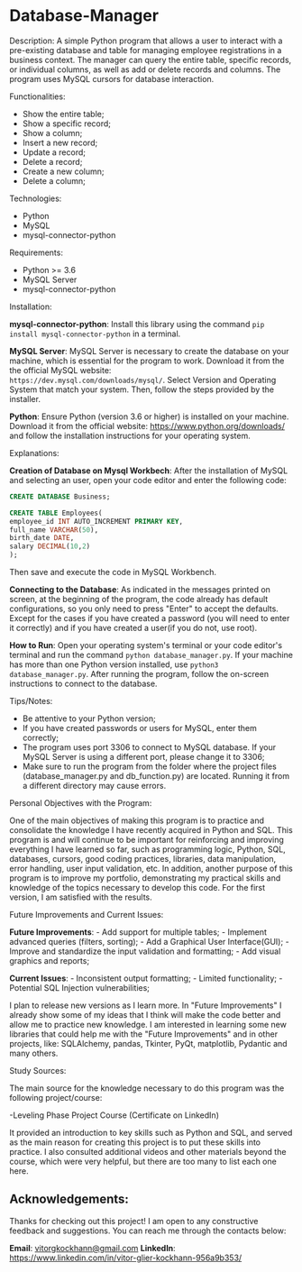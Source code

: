 # Database-Manager
Description: A simple Python program that allows a user to interact with a pre-existing database and table for managing employee registrations in a business context. The manager can query the entire table, specific records, or individual columns, as 
well as add or delete records and columns. The program uses MySQL cursors for database interaction.


Functionalities:

  - Show the entire table;
  - Show a specific record;
  - Show a column;
  - Insert a new record;
  - Update a record;
  - Delete a record;
  - Create a new column;
  - Delete a column;

Technologies:

  - Python
  - MySQL
  - mysql-connector-python

Requirements:

  - Python >= 3.6
  - MySQL Server
  - mysql-connector-python

Installation:

  **mysql-connector-python**: 
  Install this library using the command `pip install mysql-connector-python` in a terminal.

  **MySQL Server**: 
  MySQL Server is necessary to create the database on your machine, which is essential for
  the program to work. Download it from the the official MySQL website:           
  `https://dev.mysql.com/downloads/mysql/`. Select Version and Operating System that match your system.
  Then, follow the steps provided by the installer.

  **Python**: 
  Ensure Python (version 3.6 or higher) is installed on your machine. Download it from the official website: 
  https://www.python.org/downloads/ and follow the installation instructions for your operating system.


Explanations:

  **Creation of Database on Mysql Workbech**: 
  After the installation of MySQL and selecting an user, open your code editor and enter the                                                 following code:
  
  ```sql
  CREATE DATABASE Business;
 
  CREATE TABLE Employees(
  employee_id INT AUTO_INCREMENT PRIMARY KEY,
  full_name VARCHAR(50),
  birth_date DATE,
  salary DECIMAL(10,2)
  );
  ``` 
  Then save and execute the code in MySQL Workbench.

  
  **Connecting to the Database**:
  As indicated in the messages printed on screen, at the beginning of the program, the code already has default configurations, so 
  you only need to press "Enter" to accept the defaults. Except for the cases if you have created a 
  password (you will need to enter it correctly) and if you have created a user(if you do not, use root).


  **How to Run**:
  Open your operating system's terminal or your code editor's terminal and run the command `python database_manager.py`. If your machine
  has more than one Python version installed, use `python3 database_manager.py`. After running the program, follow the on-screen 
  instructions to connect to the database.


  Tips/Notes:

   - Be attentive to your Python version;
   - If you have created passwords or users for MySQL, enter them correctly;
   - The program uses port 3306 to connect to MySQL database. If your MySQL Server is using a different port, please change
     it to 3306;
   - Make sure to run the program from the folder where the project files (database_manager.py and db_function.py) are located. Running 
     it from a different directory may cause errors.


Personal Objectives with the Program:
    
  One of the main objectives of making this program is to practice and consolidate the knowledge I have recently acquired in Python and 
  SQL. This program is and will continue to be important for reinforcing and improving everything I have learned so far, such as 
  programming logic, Python, SQL, databases, cursors, good coding practices, libraries, data manipulation, error handling, user input 
  validation, etc.
  In addition, another purpose of this program is to improve my portfolio, demonstrating my practical skills and knowledge of the 
  topics necessary to develop this code. For the first version, I am satisfied with the results.


Future Improvements and Current Issues:

  **Future Improvements**:
    - Add support for multiple tables;
    - Implement advanced queries (filters, sorting);
    - Add a Graphical User Interface(GUI);
    - Improve and standardize the input validation and formatting;
    - Add visual graphics and reports;
    
  **Current Issues**:
    - Inconsistent output formatting;
    - Limited functionality;
    - Potential SQL Injection vulnerabilities;

I plan to release new versions as I learn more. In "Future Improvements" I already show some of my ideas that I think will make the code 
better and allow me to practice new knowledge. I am interested in learning some new libraries that could help me with the "Future 
Improvements" and in other projects, like: SQLAlchemy, pandas, Tkinter, PyQt, matplotlib, Pydantic and many others.

Study Sources:

The main source for the knowledge necessary to do this program was the following project/course:

  -Leveling Phase Project Course (Certificate on LinkedIn)

It provided an introduction to key skills such as Python and SQL, and served as the main reason for creating this project is to put these 
skills into practice.
I also consulted additional videos and other materials beyond the course, which were very helpful, but there are too many to list each 
one here.

## Acknowledgements:
  Thanks for checking out this project!
  I am open to any constructive feedback and suggestions. You can reach me through the contacts below:

  **Email**: vitorgkockhann@gmail.com
  **LinkedIn**: https://www.linkedin.com/in/vitor-glier-kockhann-956a9b353/ 
  
  
  
                                               
                                                  
